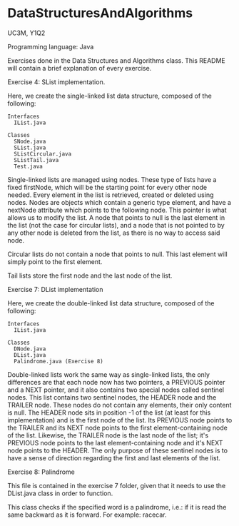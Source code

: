 # DataStructuresAndAlgorithms
UC3M, Y1Q2

Programming language: Java

Exercises done in the Data Structures and Algorithms class. This README will contain a brief explanation of every exercise.



Exercise 4: SList implementation.

  Here, we create the single-linked list data structure, composed of the following:
    
    Interfaces
      IList.java
      
    Classes
      SNode.java
      SList.java
      SListCircular.java
      SListTail.java
      Test.java
      
  Single-linked lists are managed using nodes. These type of lists have a fixed firstNode, which will be the starting point for every other node needed. Every element in the list is retrieved, created or deleted using nodes. Nodes are objects which contain a generic type element, and have a nextNode attribute which points to the following node. This pointer is what allows us to modify the list. A node that points to null is the last element in the list (not the case for circular lists), and a node that is not pointed to by any other node is deleted from the list, as there is no way to access said node. 
  
  Circular lists do not contain a node that points to null. This last element will simply point to the first element.
  
  Tail lists store the first node and the last node of the list.



Exercise 7: DList implementation
  
  Here, we create the double-linked list data structure, composed of the following:
  
    Interfaces
      IList.java
      
    Classes
      DNode.java
      DList.java
      Palindrome.java (Exercise 8)
      
  Double-linked lists work the same way as single-linked lists, the only differences are that each node now has two pointers, a PREVIOUS pointer and a NEXT pointer, and it also contains two special nodes called sentinel nodes.
  This list contains two sentinel nodes, the HEADER node and the TRAILER node. These nodes do not contain any elements, their only content is null. The HEADER node sits in position -1 of the list (at least for this implementation) and is the first node of the list. Its PREVIOUS node points to the TRAILER and its NEXT node points to the first element-containing node of the list. Likewise, the TRAILER node is the last node of the list; it's PREVIOUS node points to the last element-containing node and it's NEXT node points to the HEADER.
  The only purpose of these sentinel nodes is to have a sense of direction regarding the first and last elements of the list.



Exercise 8: Palindrome

  This file is contained in the exercise 7 folder, given that it needs to use the DList.java class in order to function.
  
  This class checks if the specified word is a palindrome, i.e.: if it is read the same backward as it is forward. For example: racecar.
  

